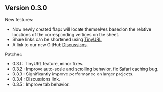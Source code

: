 
## Version 0.3.0

New features:
- Now newly created flaps will locate themselves based on the relative locations of the corresponding vertices on the sheet.
- Share links can be shortened using [TinyURL](https://tinyurl.com/).
- A link to our new GitHub [Discussions](https://github.com/MuTsunTsai/box-pleating-studio/discussions).

Patches:
- 0.3.1 : TinyURL feature, minor fixes.
- 0.3.2 : Improve auto-scale and scrolling behavior, fix Safari caching bug.
- 0.3.3 : Significantly improve performance on larger projects.
- 0.3.4 : Discussions link.
- 0.3.5 : Improve tab behavior.
